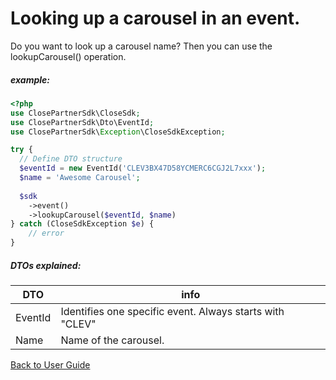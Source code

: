 # Looking up a carousel in an event.
Do you want to look up a carousel name? Then you can use the lookupCarousel() operation.


##### example:
```php
<?php
use ClosePartnerSdk\CloseSdk;
use ClosePartnerSdk\Dto\EventId;
use ClosePartnerSdk\Exception\CloseSdkException;

try {
  // Define DTO structure
  $eventId = new EventId('CLEV3BX47D58YCMERC6CGJ2L7xxx');
  $name = 'Awesome Carousel';
  
  $sdk
    ->event()
    ->lookupCarousel($eventId, $name)
} catch (CloseSdkException $e) {
    // error
}
```
##### DTOs explained:
| DTO     | info                                                     |
|---------|----------------------------------------------------------|
| EventId | Identifies one specific event. Always starts with "CLEV" |
| Name    | Name of the carousel.                                    |   

[Back to User Guide](/USERGUIDE.md#carousel)
